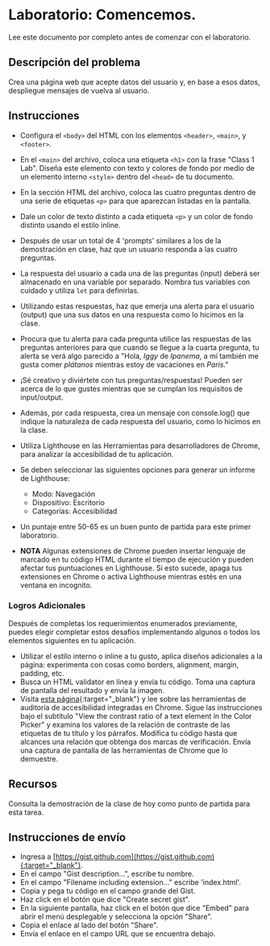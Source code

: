 ﻿# Laboratorio: Comencemos.

Lee este documento por completo antes de comenzar con el laboratorio.

## Descripción del problema

Crea una página web que acepte datos del usuario y, en base a esos datos, despliegue mensajes de vuelva al usuario.

## Instrucciones

- Configura el `<body>` del HTML con los elementos `<header>`, `<main>`, y `<footer>`.
- En el `<main>` del archivo, coloca una etiqueta `<h1>` con la frase "Class 1 Lab". Diseña este elemento con texto y colores de fondo por medio de un elemento interno `<style>` dentro del `<head>` de tu documento.
- En la sección HTML del archivo, coloca las cuatro preguntas dentro de una serie de etiquetas `<p>` para que aparezcan listadas en la pantalla.
- Dale un color de texto distinto a cada etiqueta `<p>` y un color de fondo distinto usando el estilo inline.

- Después de usar un total de 4 'prompts' similares a los de la demostración en clase, haz que un usuario responda a las cuatro preguntas.
- La respuesta del usuario a cada una de las preguntas (input) deberá ser almacenado en una variable por separado. Nombra tus variables con cuidado y utiliza `let` para definirlas.
- Utilizando estas respuestas, haz que emerja una alerta para el usuario (output) que una sus datos en una respuesta como lo hicimos en la clase.
- Procura que tu alerta para cada pregunta utilice las respuestas de las preguntas anteriores para que cuando se llegue a la cuarta pregunta, tu alerta se verá algo parecido a "Hola, *Iggy* de *Ipanema*, a mí también me gusta comer *plátanos* mientras estoy de vacaciones en *París*."
- ¡Sé creativo y diviértete con tus preguntas/respuestas! Pueden ser acerca de lo que gustes mientras que se cumplan los requisitos de input/output.
- Además, por cada respuesta, crea un mensaje con console.log() que indique la naturaleza de cada respuesta del usuario, como lo hicimos en la clase.

- Utiliza Lighthouse en las Herramientas para desarrolladores de Chrome, para analizar la accesibilidad de tu aplicación.
- Se deben seleccionar las siguientes opciones para generar un informe de Lighthouse:
  - Modo: Navegación
  - Dispositivo: Escritorio
  - Categorías: Accesibilidad
- Un puntaje entre 50-65 es un buen punto de partida para este primer laboratorio.
- **NOTA** Algunas extensiones de Chrome pueden insertar lenguaje de marcado en tu código HTML durante el tiempo de ejecución y pueden afectar tus puntuaciones en Lighthouse. Si esto sucede, apaga tus extensiones en Chrome o activa Lighthouse mientras estés en una ventana en incognito.

### Logros Adicionales

Después de completas los requerimientos enumerados previamente, puedes elegir completar estos desafíos implementando algunos o todos los elementos siguientes en tu aplicación.

- Utilizar el estilo interno o inline a tu gusto, aplica diseños adicionales a la página: experimenta con cosas como borders, alignment, margin, padding, etc.
- Busca un HTML validator en línea y envía tu código. Toma una captura de pantalla del resultado y envía la imagen.
- Visita [esta página](https://developers.google.com/web/tools/chrome-devtools/accessibility/reference){:target="_blank"} y lee sobre las herramientas de auditoría de accesibilidad integradas en Chrome. Sigue las instrucciones bajo el subtítulo "View the contrast ratio of a text element in the Color Picker" y examina los valores de la relación de contraste de las etiquetas de tu título y los párrafos. Modifica tu código hasta que alcances una relación que obtenga dos marcas de verificación. Envía una captura de pantalla de las herramientas de Chrome que lo demuestre.

## Recursos

Consulta la demostración de la clase de hoy como punto de partida para esta tarea.

## Instrucciones de envío

- Ingresa a [https://gist.github.com](https://gist.github.com){:target="_blank"}.
- En el campo "Gist description...", escribe tu nombre.
- En el campo "Filename including extension..." escribe 'index.html'.
- Copia y pega tu código en el campo grande del Gist.
- Haz click en el botón que dice "Create secret gist".
- En la siguiente pantalla, haz click en el botón que dice "Embed" para abrir el menú desplegable y selecciona la opción "Share".
- Copia el enlace al lado del botón "Share".
- Envía el enlace en el campo URL que se encuentra debajo.
